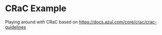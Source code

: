 # CRaC Example

Playing around with CRaC based on https://docs.azul.com/core/crac/crac-guidelines


